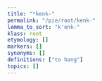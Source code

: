 ```yaml
---
title: "*ḱenk-"
permalink: "/pie/root/ḱenk-"
lemma_to_sort: "k'enk-"
klass: root
etymology: []
markers: []
synonyms: []
definitions: ["to hang"]
topics: []
---
```


